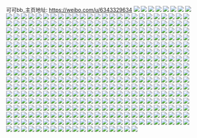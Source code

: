 可可bb_主页地址: https://weibo.com/u/6343329634 
![](https://wx4.sinaimg.cn/mw2000/006VhXOily1h9ffd4kfi0j30u0140109.jpg) 
![](https://wx4.sinaimg.cn/mw2000/006VhXOily1h9ffd606yfj30u0140jz9.jpg) 
![](https://wx4.sinaimg.cn/mw2000/006VhXOily1h9fbmb5x0xj30u01sygqm.jpg) 
![](https://wx4.sinaimg.cn/mw2000/006VhXOily1h9eadf6eibj30u01sy7ag.jpg) 
![](https://wx4.sinaimg.cn/mw2000/006VhXOily1h9e1c11pfsj30u0140112.jpg) 
![](https://wx4.sinaimg.cn/mw2000/006VhXOily1h9d2ikox7qj30wh0lrmzi.jpg) 
![](https://wx4.sinaimg.cn/mw2000/006VhXOily1h9aif5d4zij30u01sy0ym.jpg) 
![](https://wx4.sinaimg.cn/mw2000/006VhXOily1h98jrddhlaj30wf0hrgo4.jpg) 
![](https://wx4.sinaimg.cn/mw2000/006VhXOily1h98jrbkmw5j30wh0i4wgh.jpg) 
![](https://wx4.sinaimg.cn/mw2000/006VhXOily1h98jrclbytj30wi0igtci.jpg) 
![](https://wx4.sinaimg.cn/mw2000/006VhXOily1h977p8q3enj30wh0isgmv.jpg) 
![](https://wx4.sinaimg.cn/mw2000/006VhXOily1h9719rrh39j30u01m7n1j.jpg) 
![](https://wx4.sinaimg.cn/mw2000/006VhXOily1h970mfktyxj33282ao1kz.jpg) 
![](https://wx4.sinaimg.cn/mw2000/006VhXOily1h970o06215j32io1ogx6p.jpg) 
![](https://wx4.sinaimg.cn/mw2000/006VhXOily1h970o1y085j30zk0k042h.jpg) 
![](https://wx4.sinaimg.cn/mw2000/006VhXOily1h970o5klqwj30qo0zk7bf.jpg) 
![](https://wx4.sinaimg.cn/mw2000/006VhXOily1h970myjlkzj31w01w0u0x.jpg) 
![](https://wx4.sinaimg.cn/mw2000/006VhXOily1h970o8r3clj313y0u0ak8.jpg) 
![](https://wx4.sinaimg.cn/mw2000/006VhXOily1h970pafqbyj33k02o0npf.jpg) 
![](https://wx4.sinaimg.cn/mw2000/006VhXOily1h970pzfu19j33k02o0hdv.jpg) 
![](https://wx4.sinaimg.cn/mw2000/006VhXOily1h970q0vqj7j30u00u078c.jpg) 
![](https://wx4.sinaimg.cn/mw2000/006VhXOily1h95p9731j9j30wi0o775w.jpg) 
![](https://wx4.sinaimg.cn/mw2000/006VhXOily1h94dutnsvjj30wi0i0tar.jpg) 
![](https://wx4.sinaimg.cn/mw2000/006VhXOily1h93bfrpzs8j30u01l80ww.jpg) 
![](https://wx4.sinaimg.cn/mw2000/006VhXOily1h93bfdjhvfj30u01m3wi9.jpg) 
![](https://wx4.sinaimg.cn/mw2000/006VhXOily1h93bfqarqdj30u01syjy1.jpg) 
![](https://wx4.sinaimg.cn/mw2000/006VhXOily1h93bfsoft4j30u01lt41p.jpg) 
![](https://wx4.sinaimg.cn/mw2000/006VhXOily1h93bftt0thj30u01mujun.jpg) 
![](https://wx4.sinaimg.cn/mw2000/006VhXOily1h93bfwjht9j30u01mmjvf.jpg) 
![](https://wx4.sinaimg.cn/mw2000/006VhXOily1h93bfv9avwj30u01mhdkl.jpg) 
![](https://wx4.sinaimg.cn/mw2000/006VhXOily1h93bfz59dhj30u01ltwjm.jpg) 
![](https://wx4.sinaimg.cn/mw2000/006VhXOily1h93bg6u427j30u01sytd6.jpg) 
![](https://wx4.sinaimg.cn/mw2000/006VhXOily1h92ndn937yj30u01sygo7.jpg) 
![](https://wx4.sinaimg.cn/mw2000/006VhXOily1h928kg0gx4j30u01syq8m.jpg) 
![](https://wx4.sinaimg.cn/mw2000/006VhXOily1h928kgp6raj30u01m2adl.jpg) 
![](https://wx4.sinaimg.cn/mw2000/006VhXOily1h925v3bwrpj30u0140dqa.jpg) 
![](https://wx4.sinaimg.cn/mw2000/006VhXOily1h925svfwi9j30u0140dol.jpg) 
![](https://wx4.sinaimg.cn/mw2000/006VhXOily1h925sz3uekj30u01e5ai1.jpg) 
![](https://wx4.sinaimg.cn/mw2000/006VhXOily1h9261pwix0j30u0140gsz.jpg) 
![](https://wx4.sinaimg.cn/mw2000/006VhXOily1h9262joisvj30re10jagf.jpg) 
![](https://wx4.sinaimg.cn/mw2000/006VhXOily1h91lbn1cjyj30u0140tgs.jpg) 
![](https://wx4.sinaimg.cn/mw2000/006VhXOily1h915e04brwj30wi0e874w.jpg) 
![](https://wx4.sinaimg.cn/mw2000/006VhXOily1h915e0jztyj30wi0n4jt0.jpg) 
![](https://wx4.sinaimg.cn/mw2000/006VhXOily1h915dzqubnj30u018qad1.jpg) 
![](https://wx4.sinaimg.cn/mw2000/006VhXOily1h90da6604pj30u013pjtf.jpg) 
![](https://wx4.sinaimg.cn/mw2000/006VhXOily1h9074js6ddj313z0u07cf.jpg) 
![](https://wx4.sinaimg.cn/mw2000/006VhXOily1h8zsq5rz1lj30u01sydl0.jpg) 
![](https://wx4.sinaimg.cn/mw2000/006VhXOily1h8ymd5yvpnj30u01syjyl.jpg) 
![](https://wx4.sinaimg.cn/mw2000/006VhXOily1h8y3apbjujj30u01m50wt.jpg) 
![](https://wx4.sinaimg.cn/mw2000/006VhXOily1h8txd4ayzcj30u01cdwh7.jpg) 
![](https://wx4.sinaimg.cn/mw2000/006VhXOily1h8syowsqm8j30wh0g1jt0.jpg) 
![](https://wx4.sinaimg.cn/mw2000/006VhXOily1h8s18ezflxj30wh0s3gow.jpg) 
![](https://wx4.sinaimg.cn/mw2000/006VhXOily1h8rb5fp40oj30wh0m73zn.jpg) 
![](https://wx4.sinaimg.cn/mw2000/006VhXOily1h8ldpdpdyuj30u01sydo4.jpg) 
![](https://wx4.sinaimg.cn/mw2000/006VhXOily1h8jua8193tj30we08nwf0.jpg) 
![](https://wx4.sinaimg.cn/mw2000/006VhXOily1h8i8jhxmazj30u01syae4.jpg) 
![](https://wx4.sinaimg.cn/mw2000/006VhXOily1h8hn4tiyw6j30ri1i8n1n.jpg) 
![](https://wx4.sinaimg.cn/mw2000/006VhXOily1h8hlme86emj30wi0mrabb.jpg) 
![](https://wx4.sinaimg.cn/mw2000/006VhXOily1h8hhe99u9bj30u012zjud.jpg) 
![](https://wx4.sinaimg.cn/mw2000/006VhXOily1h8go7zx0tnj30wh0tbq5j.jpg) 
![](https://wx4.sinaimg.cn/mw2000/006VhXOily1h8fj1jeapfj30wh0lddho.jpg) 
![](https://wx4.sinaimg.cn/mw2000/006VhXOily1h8fhkopv2nj30u01syjvr.jpg) 
![](https://wx4.sinaimg.cn/mw2000/006VhXOily1h8fhkryt7rj30u01syn3i.jpg) 
![](https://wx4.sinaimg.cn/mw2000/006VhXOily1h8fhksr6bjj30u01syn3a.jpg) 
![](https://wx4.sinaimg.cn/mw2000/006VhXOily1h8fhko7s4lj30u01syjvt.jpg) 
![](https://wx4.sinaimg.cn/mw2000/006VhXOily1h8cv1g7x77j30u00sxtbd.jpg) 
![](https://wx4.sinaimg.cn/mw2000/006VhXOily1h8co6tgnarj30u0140wkb.jpg) 
![](https://wx4.sinaimg.cn/mw2000/006VhXOily1h8co6u8vmej30u0140wo8.jpg) 
![](https://wx4.sinaimg.cn/mw2000/006VhXOily1h898bx5vj2j30u01sydow.jpg) 
![](https://wx4.sinaimg.cn/mw2000/006VhXOily1h88bm8o8jtj30wi0bedgg.jpg) 
![](https://wx4.sinaimg.cn/mw2000/006VhXOily1h84rzpliuxj30u0140agg.jpg) 
![](https://wx4.sinaimg.cn/mw2000/006VhXOily1h83yec3cw2j30u00tpju9.jpg) 
![](https://wx4.sinaimg.cn/mw2000/006VhXOily1h7zyi97otvj30u0140doo.jpg) 
![](https://wx4.sinaimg.cn/mw2000/006VhXOily1h7z85tvuybj30u01900yw.jpg) 
![](https://wx4.sinaimg.cn/mw2000/006VhXOily1h7z85zn80kj30u0140qak.jpg) 
![](https://wx4.sinaimg.cn/mw2000/006VhXOily1h7yv92hjnej30u01sydph.jpg) 
![](https://wx4.sinaimg.cn/mw2000/006VhXOily1h7ytf9uyoyj30u01k978n.jpg) 
![](https://wx4.sinaimg.cn/mw2000/006VhXOily1h7yscnjmfqj30u00u0dqh.jpg) 
![](https://wx4.sinaimg.cn/mw2000/006VhXOily1h7yscrzbbhj30u00u0gvr.jpg) 
![](https://wx4.sinaimg.cn/mw2000/006VhXOily1h7xtt9spexj30u01syq7x.jpg) 
![](https://wx4.sinaimg.cn/mw2000/006VhXOily1h7xttg6akzj30u01sy78v.jpg) 
![](https://wx4.sinaimg.cn/mw2000/006VhXOily1h7wk7f869wj30u011lgn6.jpg) 
![](https://wx4.sinaimg.cn/mw2000/006VhXOily1h7uesxos5dj30u01sy48v.jpg) 
![](https://wx4.sinaimg.cn/mw2000/006VhXOily1h7tnr073dtj30wh0ip0ul.jpg) 
![](https://wx4.sinaimg.cn/mw2000/006VhXOily1h7sfvfpqy3j30u01sygue.jpg) 
![](https://wx4.sinaimg.cn/mw2000/006VhXOily1h7sdo0b3b2j30u017ejuc.jpg) 
![](https://wx4.sinaimg.cn/mw2000/006VhXOily1h7rwtab06kj30u01sydm0.jpg) 
![](https://wx4.sinaimg.cn/mw2000/006VhXOily1h7rwtf4wd2j30u01sydmz.jpg) 
![](https://wx4.sinaimg.cn/mw2000/006VhXOily1h7r2zo8mssj30u00vnjts.jpg) 
![](https://wx4.sinaimg.cn/mw2000/006VhXOily1h7qmxfzfx8j30wi0oa0ug.jpg) 
![](https://wx4.sinaimg.cn/mw2000/006VhXOily1h7pvb5amtij30u01sytdi.jpg) 
![](https://wx4.sinaimg.cn/mw2000/006VhXOily1h7pv4acmnhj30u01syn31.jpg) 
![](https://wx4.sinaimg.cn/mw2000/006VhXOily1h7pv4k5umfj30u01sywkb.jpg) 
![](https://wx4.sinaimg.cn/mw2000/006VhXOily1h7pnq00ri7j30wi0lamz2.jpg) 
![](https://wx4.sinaimg.cn/mw2000/006VhXOily1h7ow9t1ak5j30u01syadt.jpg) 
![](https://wx4.sinaimg.cn/mw2000/006VhXOily1h7oqbupxgmj30u0073dgb.jpg) 
![](https://wx4.sinaimg.cn/mw2000/006VhXOily1h7oqbu59l6j30wi08omxp.jpg) 
![](https://wx4.sinaimg.cn/mw2000/006VhXOily1h7njda7k1kj30u01syq7r.jpg) 
![](https://wx4.sinaimg.cn/mw2000/006VhXOily1h7mph885j8j30u01syn4e.jpg) 
![](https://wx4.sinaimg.cn/mw2000/006VhXOily1h7mpgyaf85j30u01syn3u.jpg) 
![](https://wx4.sinaimg.cn/mw2000/006VhXOily1h7ljgtaqs0j30u01e1ad9.jpg) 
![](https://wx4.sinaimg.cn/mw2000/006VhXOily1h7k9ewtaq3j30u01tu44s.jpg) 
![](https://wx4.sinaimg.cn/mw2000/006VhXOily1h7jz9a4vmyj30u01syjx7.jpg) 
![](https://wx4.sinaimg.cn/mw2000/006VhXOily1h7jugzkzzgj30wi1ych5m.jpg) 
![](https://wx4.sinaimg.cn/mw2000/006VhXOily1h7jqbunnucj30wi1yc7ap.jpg) 
![](https://wx4.sinaimg.cn/mw2000/006VhXOily1h7joy3ah1kj30u01emae1.jpg) 
![](https://wx4.sinaimg.cn/mw2000/006VhXOily1h7iznt17tqj30wi1ycwix.jpg) 
![](https://wx4.sinaimg.cn/mw2000/006VhXOily1h7i1daje4nj30u01syn4h.jpg) 
![](https://wx4.sinaimg.cn/mw2000/006VhXOily1h7gxj5gqfwj30u0140dk0.jpg) 
![](https://wx4.sinaimg.cn/mw2000/006VhXOily1h7gxj33hf3j30u011paha.jpg) 
![](https://wx4.sinaimg.cn/mw2000/006VhXOily1h7gxj09rn8j30u01hc0xm.jpg) 
![](https://wx4.sinaimg.cn/mw2000/006VhXOily1h7gxiya6jhj30u0140wig.jpg) 
![](https://wx4.sinaimg.cn/mw2000/006VhXOily1h7gxj4k57ej30u0140tfu.jpg) 
![](https://wx4.sinaimg.cn/mw2000/006VhXOily1h7gxj8uc1wj31400u0dkf.jpg) 
![](https://wx4.sinaimg.cn/mw2000/006VhXOily1h7em3c4f70j30u01sywlu.jpg) 
![](https://wx4.sinaimg.cn/mw2000/006VhXOily1h7ebkraosyj30u01syn2j.jpg) 
![](https://wx4.sinaimg.cn/mw2000/006VhXOily1h7ebksbje4j30wh0nh3yy.jpg) 
![](https://wx4.sinaimg.cn/mw2000/006VhXOily1h7brxvhdrpj30lo1l0n67.jpg) 
![](https://wx4.sinaimg.cn/mw2000/006VhXOily1h7avxshs6oj30u00w4757.jpg) 
![](https://wx4.sinaimg.cn/mw2000/006VhXOily1h79xuqnbdtj30u01sy41i.jpg) 
![](https://wx4.sinaimg.cn/mw2000/006VhXOily1h79tsc1is5j30u01hkn5g.jpg) 
![](https://wx4.sinaimg.cn/mw2000/006VhXOily1h77gu56r9gj31400u0dkf.jpg) 
![](https://wx4.sinaimg.cn/mw2000/006VhXOily1h77gu5zb8fj31400u0qcj.jpg) 
![](https://wx4.sinaimg.cn/mw2000/006VhXOily1h77gu41zy1j31400u07ch.jpg) 
![](https://wx4.sinaimg.cn/mw2000/006VhXOily1h77gu6rujmj31400u0qcq.jpg) 
![](https://wx4.sinaimg.cn/mw2000/006VhXOily1h76fkfrv22j30q907tjrs.jpg) 
![](https://wx4.sinaimg.cn/mw2000/006VhXOily1h76co17csij30wi0c7my8.jpg) 
![](https://wx4.sinaimg.cn/mw2000/006VhXOily1h7463s2jn7j30u01syn66.jpg) 
![](https://wx4.sinaimg.cn/mw2000/006VhXOily1h73q9no2adj30u00u0jw8.jpg) 
![](https://wx4.sinaimg.cn/mw2000/006VhXOily1h72s6nvtnyj30u0140gty.jpg) 
![](https://wx4.sinaimg.cn/mw2000/006VhXOily1h7176i57oej30u013yn51.jpg) 
![](https://wx4.sinaimg.cn/mw2000/006VhXOily1h7176g35fqj30u0140wgq.jpg) 
![](https://wx4.sinaimg.cn/mw2000/006VhXOily1h708mrb1q5j30bb0eq3z3.jpg) 
![](https://wx4.sinaimg.cn/mw2000/006VhXOily1h707r56vhgj30u01sygsk.jpg) 
![](https://wx4.sinaimg.cn/mw2000/006VhXOily1h707d47utxj30s41b4t9j.jpg) 
![](https://wx4.sinaimg.cn/mw2000/006VhXOily1h6yea8j9hxj31sy0u0aim.jpg) 
![](https://wx4.sinaimg.cn/mw2000/006VhXOily1h6wu7b6c9xj30u01sy43q.jpg) 
![](https://wx4.sinaimg.cn/mw2000/006VhXOily1h6w4ekirktj30u01syjyv.jpg) 
![](https://wx4.sinaimg.cn/mw2000/006VhXOily1h6w4ejeetdj30u01sywkg.jpg) 
![](https://wx4.sinaimg.cn/mw2000/006VhXOily1h6ug8x718mj30s81r2n3k.jpg) 
![](https://wx4.sinaimg.cn/mw2000/006VhXOily1h6tne3kf6aj30u014074x.jpg) 
![](https://wx4.sinaimg.cn/mw2000/006VhXOily1h6tm7o7vpvj30u01syadg.jpg) 
![](https://wx4.sinaimg.cn/mw2000/006VhXOily1h6tm7nrrypj30u01sy42v.jpg) 
![](https://wx4.sinaimg.cn/mw2000/006VhXOily1h6tm7omjmdj30u01syabk.jpg) 
![](https://wx4.sinaimg.cn/mw2000/006VhXOily1h6sk7souioj30u01syn1d.jpg) 
![](https://wx4.sinaimg.cn/mw2000/006VhXOily1h6sap3dy6ej30u01eita8.jpg) 
![](https://wx4.sinaimg.cn/mw2000/006VhXOily1h6sap3sdkrj30wh0riaad.jpg) 
![](https://wx4.sinaimg.cn/mw2000/006VhXOily1h6qa6fofptj30u01sygz2.jpg) 
![](https://wx4.sinaimg.cn/mw2000/006VhXOily1h6qa5tk1lqj30u01sytg5.jpg) 
![](https://wx4.sinaimg.cn/mw2000/006VhXOily1h6q8fgbaudj30u0141aei.jpg) 
![](https://wx4.sinaimg.cn/mw2000/006VhXOily1h6q8fevu18j30wh0jljrv.jpg) 
![](https://wx4.sinaimg.cn/mw2000/006VhXOily1h6q8fef4qqj30u01404ad.jpg) 
![](https://wx4.sinaimg.cn/mw2000/006VhXOily1h6q8fcb2goj30u0178whx.jpg) 
![](https://wx4.sinaimg.cn/mw2000/006VhXOily1h6ozolmeraj30u01sygox.jpg) 
![](https://wx4.sinaimg.cn/mw2000/006VhXOily1h6onjfdedoj30u01sy78t.jpg) 
![](https://wx4.sinaimg.cn/mw2000/006VhXOily1h6ok3vj7r4j30u01syn2c.jpg) 
![](https://wx4.sinaimg.cn/mw2000/006VhXOily1h6ogsdy40bj30u01sytl0.jpg) 
![](https://wx4.sinaimg.cn/mw2000/006VhXOily1h6ng1r6j22j30u01syae0.jpg) 
![](https://wx4.sinaimg.cn/mw2000/006VhXOily1h6mmtmiagrj30u01syakf.jpg) 
![](https://wx4.sinaimg.cn/mw2000/006VhXOily1h6mmts2unjj30u0140n4k.jpg) 
![](https://wx4.sinaimg.cn/mw2000/006VhXOily1h6mh4mezo0j30u01sygqq.jpg) 
![](https://wx4.sinaimg.cn/mw2000/006VhXOily1h6mh5dlnebj30u01syq6u.jpg) 
![](https://wx4.sinaimg.cn/mw2000/006VhXOily1h6l7fb3278j30u01sy799.jpg) 
![](https://wx4.sinaimg.cn/mw2000/006VhXOily1h6j72ayf72j30u01syq74.jpg) 
![](https://wx4.sinaimg.cn/mw2000/006VhXOily1h6j725nfkij30u01sy435.jpg) 
![](https://wx4.sinaimg.cn/mw2000/006VhXOily1h6gsmc5eaxj30ud0u0q3n.jpg) 
![](https://wx4.sinaimg.cn/mw2000/006VhXOily1h6fcxbkvwtj30wh0pit9t.jpg) 
![](https://wx4.sinaimg.cn/mw2000/006VhXOily1h6eh8fuy7bj30wh0p8q4z.jpg) 
![](https://wx4.sinaimg.cn/mw2000/006VhXOily1h6de6yeesoj30wh0q0n08.jpg) 
![](https://wx4.sinaimg.cn/mw2000/006VhXOily1h69q3fsf3cj30wh0ezdgr.jpg) 
![](https://wx4.sinaimg.cn/mw2000/006VhXOily1h69q3ge6dkj30wi0sujsr.jpg) 
![](https://wx4.sinaimg.cn/mw2000/006VhXOily1h68jlklk5pj30u01syjyk.jpg) 
![](https://wx4.sinaimg.cn/mw2000/006VhXOily1h68jl805g3j30u01sy0zk.jpg) 
![](https://wx4.sinaimg.cn/mw2000/006VhXOily1h68i8n8lobj30u01syjxh.jpg) 
![](https://wx4.sinaimg.cn/mw2000/006VhXOily1h68fdfxo0uj30u01sy12v.jpg) 
![](https://wx4.sinaimg.cn/mw2000/006VhXOily1h66j7zx3k6j30wi05mglv.jpg) 
![](https://wx4.sinaimg.cn/mw2000/006VhXOily1h6696pwz6aj30wh0a4q3p.jpg) 
![](https://wx4.sinaimg.cn/mw2000/006VhXOily1h65cj7z6tbj30rs1jt77y.jpg) 
![](https://wx4.sinaimg.cn/mw2000/006VhXOily1h650lp621aj30s11fmdkz.jpg) 
![](https://wx4.sinaimg.cn/mw2000/006VhXOily1h60vxlb2icj30u0140abu.jpg) 
![](https://wx4.sinaimg.cn/mw2000/006VhXOily1h60luhdhrpj30u01syakq.jpg) 
![](https://wx4.sinaimg.cn/mw2000/006VhXOily1h60ltms7qjj30rk1j3wkw.jpg) 
![](https://wx4.sinaimg.cn/mw2000/006VhXOily1h60ifmu9igj30u00b3754.jpg) 
![](https://wx4.sinaimg.cn/mw2000/006VhXOily1h5ygwv4pm4j30u01syq6e.jpg) 
![](https://wx4.sinaimg.cn/mw2000/006VhXOily1h5xe1o9hf5j30u0140gs9.jpg) 
![](https://wx4.sinaimg.cn/mw2000/006VhXOily1h5xbn6wtwwj30wh0s0tee.jpg) 
![](https://wx4.sinaimg.cn/mw2000/006VhXOily1h5w02vcounj30u01sytdb.jpg) 
![](https://wx4.sinaimg.cn/mw2000/006VhXOily1h5voeuhanwj30u01sy7fe.jpg) 
![](https://wx4.sinaimg.cn/mw2000/006VhXOily1h5uw0foaylj30u01sy42y.jpg) 
![](https://wx4.sinaimg.cn/mw2000/006VhXOily1h5sq39u9ngj30u01sy11v.jpg) 
![](https://wx4.sinaimg.cn/mw2000/006VhXOily1h5sap9zox2j30s70snjvi.jpg) 
![](https://wx4.sinaimg.cn/mw2000/006VhXOily1h5rdu980bfj30u01sydo4.jpg) 
![](https://wx4.sinaimg.cn/mw2000/006VhXOily1h5rdu5hdcxj30u01sygsw.jpg) 
![](https://wx4.sinaimg.cn/mw2000/006VhXOily1h5qx0vv7fyj30u01sy445.jpg) 
![](https://wx4.sinaimg.cn/mw2000/006VhXOily1h5qgdwnq8mj30u01igtes.jpg) 
![](https://wx4.sinaimg.cn/mw2000/006VhXOily1h5q9rc0qprj30u01sy10c.jpg) 
![](https://wx4.sinaimg.cn/mw2000/006VhXOily1h5px0b5985j30pm0u576y.jpg) 
![](https://wx4.sinaimg.cn/mw2000/006VhXOily1h5p6yl779oj30u0140gtc.jpg) 
![](https://wx4.sinaimg.cn/mw2000/006VhXOily1h5om388spmj30u01syn0p.jpg) 
![](https://wx4.sinaimg.cn/mw2000/006VhXOily1h5np6h50tfj30re1hoadp.jpg) 
![](https://wx4.sinaimg.cn/mw2000/006VhXOily1h5np6g9bd2j30rq1gadke.jpg) 
![](https://wx4.sinaimg.cn/mw2000/006VhXOily1h5kqw7gwccj30wi0l2myx.jpg) 
![](https://wx4.sinaimg.cn/mw2000/006VhXOily1h5kqw6ysasj30u014dq90.jpg) 
![](https://wx4.sinaimg.cn/mw2000/006VhXOily1h5kqqqzcnij30u01sxte0.jpg) 
![](https://wx4.sinaimg.cn/mw2000/006VhXOily1h5kmrpzpegj30u015mjup.jpg) 
![](https://wx4.sinaimg.cn/mw2000/006VhXOily1h5k58of605j30u01n1ju4.jpg) 
![](https://wx4.sinaimg.cn/mw2000/006VhXOily1h5jg7d7el5j30wf0b9dgo.jpg) 
![](https://wx4.sinaimg.cn/mw2000/006VhXOily1h5ibkyr2r3j30u01sy0xg.jpg) 
![](https://wx4.sinaimg.cn/mw2000/006VhXOily1h5ia2gg5pfj30rp1ioq5s.jpg) 
![](https://wx4.sinaimg.cn/mw2000/006VhXOily1h5ia2fjgl3j30re1ki0vu.jpg) 
![](https://wx4.sinaimg.cn/mw2000/006VhXOily1h5i97agwb6j30u01eqwhs.jpg) 
![](https://wx4.sinaimg.cn/mw2000/006VhXOily1h5gp2iiqnkj30wf0gpmyu.jpg) 
![](https://wx4.sinaimg.cn/mw2000/006VhXOily1h5gf7lbrlvj30u01lb78h.jpg) 
![](https://wx4.sinaimg.cn/mw2000/006VhXOily1h5g0gsdkwgj30w80ogjt6.jpg) 
![](https://wx4.sinaimg.cn/mw2000/006VhXOily1h5fr5uj3nij30wi0rxgnx.jpg) 
![](https://wx4.sinaimg.cn/mw2000/006VhXOily1h5esjtjysxj30u0140q9w.jpg) 
![](https://wx4.sinaimg.cn/mw2000/006VhXOily1h5donmbm7xj30u01njwo2.jpg) 
![](https://wx4.sinaimg.cn/mw2000/006VhXOily1h5chyyixjgj30wi0kkmyw.jpg) 
![](https://wx4.sinaimg.cn/mw2000/006VhXOily1h5a7eu5c7fj30u0140jxm.jpg) 
![](https://wx4.sinaimg.cn/mw2000/006VhXOily1h56l9u8i9gj30u01fxn0m.jpg) 
![](https://wx4.sinaimg.cn/mw2000/006VhXOily1h56i8h3r43j31sy0u0ali.jpg) 
![](https://wx4.sinaimg.cn/mw2000/006VhXOily1h56hn59xggj31sy0u044i.jpg) 
![](https://wx4.sinaimg.cn/mw2000/006VhXOily1h567te8xzaj30u01sy7en.jpg) 
![](https://wx4.sinaimg.cn/mw2000/006VhXOily1h55ii65mlaj30na0akwf0.jpg) 
![](https://wx4.sinaimg.cn/mw2000/006VhXOily1h55aw03yyxj30u01fjq6b.jpg) 
![](https://wx4.sinaimg.cn/mw2000/006VhXOily1h552tb8gk9j30wh0ndgq5.jpg) 
![](https://wx4.sinaimg.cn/mw2000/006VhXOily1h548h20i85j30ro1fowhh.jpg) 
![](https://wx4.sinaimg.cn/mw2000/006VhXOily1h50gepwuhhj31sy0u0gx2.jpg) 
![](https://wx4.sinaimg.cn/mw2000/006VhXOily1h50gfi7ov6j31sy0u04a7.jpg) 
![](https://wx4.sinaimg.cn/mw2000/006VhXOily1h4y65zkt2dj30u01sy79w.jpg) 
![](https://wx4.sinaimg.cn/mw2000/006VhXOily1h4x7gztqicj30u00u0grb.jpg) 
![](https://wx4.sinaimg.cn/mw2000/006VhXOily1h4x7gz0h9bj30u00u077j.jpg) 
![](https://wx4.sinaimg.cn/mw2000/006VhXOily1h4x7hlxq0mj30t211jwm8.jpg) 
![](https://wx4.sinaimg.cn/mw2000/006VhXOily1h4wtxqniq6j30t21fnn6c.jpg) 
![](https://wx4.sinaimg.cn/mw2000/006VhXOily1h4wgoah61vj30u01sy122.jpg) 
![](https://wx4.sinaimg.cn/mw2000/006VhXOily1h4qh84pclxj30u20u0tg7.jpg) 
![](https://wx4.sinaimg.cn/mw2000/006VhXOily1h4qh8aqoknj30u013ytic.jpg) 
![](https://wx4.sinaimg.cn/mw2000/006VhXOily1h4qh823ysoj30u20u0k0d.jpg) 
![](https://wx4.sinaimg.cn/mw2000/006VhXOily1h4qh7xnobwj30u20u0dnd.jpg) 
![](https://wx4.sinaimg.cn/mw2000/006VhXOily1h4qh7zwzfhj30u013zqbq.jpg) 
![](https://wx4.sinaimg.cn/mw2000/006VhXOily1h4qh87auhzj30u20u0tht.jpg) 
![](https://wx4.sinaimg.cn/mw2000/006VhXOily1h4phzfcegej30u01ecgoz.jpg) 
![](https://wx4.sinaimg.cn/mw2000/006VhXOily1h4phzefwagj30u01ccn09.jpg) 
![](https://wx4.sinaimg.cn/mw2000/006VhXOily1h4oz7cjbuzj30re0s1go5.jpg) 
![](https://wx4.sinaimg.cn/mw2000/006VhXOily1h4ovy7dolej30wi1yckjl.jpg) 
![](https://wx4.sinaimg.cn/mw2000/006VhXOily1h4ou8x1qqtj30u01sx7dd.jpg) 
![](https://wx4.sinaimg.cn/mw2000/006VhXOily1h4ou7dmi26j30wi1ycnds.jpg) 
![](https://wx4.sinaimg.cn/mw2000/006VhXOily1h4m0lhovpmj30se0jojsh.jpg) 
![](https://wx4.sinaimg.cn/mw2000/006VhXOily1h4ly99keh4j30u00u042m.jpg) 
![](https://wx4.sinaimg.cn/mw2000/006VhXOily1h4lpezgva2j30u01sy0zh.jpg) 
![](https://wx4.sinaimg.cn/mw2000/006VhXOily1h4kr3ch5eqj30u01gewhy.jpg) 
![](https://wx4.sinaimg.cn/mw2000/006VhXOily1h4j7im13mcj30u0140gxl.jpg) 
![](https://wx4.sinaimg.cn/mw2000/006VhXOily1h4j7inn93qj30u00u0tcx.jpg) 
![](https://wx4.sinaimg.cn/mw2000/006VhXOily1h4j7ii5oe1j30u014015s.jpg) 
![](https://wx4.sinaimg.cn/mw2000/006VhXOily1h4hwo2hl7sj30u01syaji.jpg) 
![](https://wx4.sinaimg.cn/mw2000/006VhXOily1h4hwnoie0uj30u01sytg3.jpg) 
![](https://wx4.sinaimg.cn/mw2000/006VhXOily1h4he2ojvf9j30u00lwjsz.jpg) 
![](https://wx4.sinaimg.cn/mw2000/006VhXOily1h4hcfbsoalj30u01lojuq.jpg) 
![](https://wx4.sinaimg.cn/mw2000/006VhXOily1h4dws8jsu2j30u0140128.jpg) 
![](https://wx4.sinaimg.cn/mw2000/006VhXOily1h4dws9hbaij30u0140ahn.jpg) 
![](https://wx4.sinaimg.cn/mw2000/006VhXOily1h4dwsah1boj30u0140wml.jpg) 
![](https://wx4.sinaimg.cn/mw2000/006VhXOily1h4cb36qrj5j30u01syq8b.jpg) 
![](https://wx4.sinaimg.cn/mw2000/006VhXOily1h4bjoohqnoj30u01syq86.jpg) 
![](https://wx4.sinaimg.cn/mw2000/006VhXOily1h4ber6axsmj30u014ngnb.jpg) 
![](https://wx4.sinaimg.cn/mw2000/006VhXOily1h4aedf49oaj30u01407d5.jpg) 
![](https://wx4.sinaimg.cn/mw2000/006VhXOily1h4aedgvsqoj30u00u0q9n.jpg) 
![](https://wx4.sinaimg.cn/mw2000/006VhXOily1h4aedild84j30u0141jxy.jpg) 
![](https://wx4.sinaimg.cn/mw2000/006VhXOily1h48278e51fj30u0141doq.jpg) 
![](https://wx4.sinaimg.cn/mw2000/006VhXOily1h46tjkn31ij30mu0d7js4.jpg) 
![](https://wx4.sinaimg.cn/mw2000/006VhXOily1h45nxd1qvxj30tp0tpq7t.jpg) 
![](https://wx4.sinaimg.cn/mw2000/006VhXOily1h45nxe9xrij30u0140447.jpg) 
![](https://wx4.sinaimg.cn/mw2000/006VhXOily1h45nxao4dzj30u067yhdt.jpg) 
![](https://wx4.sinaimg.cn/mw2000/006VhXOily1h45nxbu2gtj30ts13pgrw.jpg) 
![](https://wx4.sinaimg.cn/mw2000/006VhXOily1h45nx4t5nbj30u01o0am1.jpg) 
![](https://wx4.sinaimg.cn/mw2000/006VhXOily1h45nx32ha5j30u10u0q8j.jpg) 
![](https://wx4.sinaimg.cn/mw2000/006VhXOily1h45u16ylhgj30u01syn7g.jpg) 
![](https://wx4.sinaimg.cn/mw2000/006VhXOily1h44pbgeerwj30u01sy403.jpg) 
![](https://wx4.sinaimg.cn/mw2000/006VhXOily1h445wk8xm7j30u01sygq4.jpg) 
![](https://wx4.sinaimg.cn/mw2000/006VhXOily1h42c9bygi0j30rw0rw0x7.jpg) 
![](https://wx4.sinaimg.cn/mw2000/006VhXOily1h42c9a5fofj30gc0ltwg8.jpg) 
![](https://wx4.sinaimg.cn/mw2000/006VhXOily1h41qturqynj30u01sy0z8.jpg) 
![](https://wx4.sinaimg.cn/mw2000/006VhXOily1h3w863ryc3j30rf08rjrr.jpg) 
![](https://wx4.sinaimg.cn/mw2000/006VhXOily1h3w867b3pdj30ul0u0q97.jpg) 
![](https://wx4.sinaimg.cn/mw2000/006VhXOily1h3u86ph6t6j30u01fr0xq.jpg) 
![](https://wx4.sinaimg.cn/mw2000/006VhXOily1h3rspbxfqrj30u0140gs8.jpg) 
![](https://wx4.sinaimg.cn/mw2000/006VhXOily1h3rspccjg1j30u0140do6.jpg) 
![](https://wx4.sinaimg.cn/mw2000/006VhXOily1h3rspd2vocj30u0140ag8.jpg) 
![](https://wx4.sinaimg.cn/mw2000/006VhXOily1h3rnv9pee6j30u01sy119.jpg) 
![](https://wx4.sinaimg.cn/mw2000/006VhXOily1h3mwm9z533j30oq145gph.jpg) 
![](https://wx4.sinaimg.cn/mw2000/006VhXOily1h3mwlog15pj30om166q6v.jpg) 
![](https://wx4.sinaimg.cn/mw2000/006VhXOily1h3mwlpq8pmj30qr16adkn.jpg) 
![](https://wx4.sinaimg.cn/mw2000/006VhXOily1h3mwm2g1g0j30qb16p425.jpg) 
![](https://wx4.sinaimg.cn/mw2000/006VhXOily1h3mwm6oaqsj30po16sdk5.jpg) 
![](https://wx4.sinaimg.cn/mw2000/006VhXOily1h3mwm4ojitj30qb15ujv5.jpg) 
![](https://wx4.sinaimg.cn/mw2000/006VhXOily1h3lfo46jqbj30u01syq8z.jpg) 
![](https://wx4.sinaimg.cn/mw2000/006VhXOily1h3lfnhmg8ij30u01syafd.jpg) 
![](https://wx4.sinaimg.cn/mw2000/006VhXOily1h3kzwlmrb8j30u01syn0n.jpg) 
![](https://wx4.sinaimg.cn/mw2000/006VhXOily1h3jpm3avwpj30u01sxaeq.jpg) 
![](https://wx4.sinaimg.cn/mw2000/006VhXOily1h3jfr5w0o8j30u01syqb3.jpg) 
![](https://wx4.sinaimg.cn/mw2000/006VhXOily1h3i8fghvvwj30wi0mktb8.jpg) 
![](https://wx4.sinaimg.cn/mw2000/006VhXOily1h3hfs636boj30wh0sgjt6.jpg) 
![](https://wx4.sinaimg.cn/mw2000/006VhXOily1h3h64f8ylrj30u00u0jw5.jpg) 
![](https://wx4.sinaimg.cn/mw2000/006VhXOily1h3h64iq9otj30u00u0afb.jpg) 
![](https://wx4.sinaimg.cn/mw2000/006VhXOily1h3g8u340uzj30vp0kywgl.jpg) 
![](https://wx4.sinaimg.cn/mw2000/006VhXOily1h3g3hxv538j30u01sy11s.jpg) 
![](https://wx4.sinaimg.cn/mw2000/006VhXOily1h3fopv28n4j30u01sy11y.jpg) 
![](https://wx4.sinaimg.cn/mw2000/006VhXOily1h3foq02krzj30u01sy45n.jpg) 
![](https://wx4.sinaimg.cn/mw2000/006VhXOily1h3exf6zexxj30u01sy763.jpg) 
![](https://wx4.sinaimg.cn/mw2000/006VhXOily1h3dmuuwanwj30u0140q95.jpg) 
![](https://wx4.sinaimg.cn/mw2000/006VhXOily1h3dmuvcm83j30u0140n4j.jpg) 
![](https://wx4.sinaimg.cn/mw2000/006VhXOily1h3dl8vvsbij30u01sygv7.jpg) 
![](https://wx4.sinaimg.cn/mw2000/006VhXOily1h3cw1dvd78j30u0140gpx.jpg) 
![](https://wx4.sinaimg.cn/mw2000/006VhXOily1h3cw1cv22bj30u017kdlv.jpg) 
![](https://wx4.sinaimg.cn/mw2000/eda641c3ly1h9dvb9k3zoj20u0140n5p.jpg) 
![](https://wx4.sinaimg.cn/mw2000/eda641c3ly1h9dvb8h0j7j20u0190gx9.jpg) 
![](https://wx4.sinaimg.cn/mw2000/eda641c3ly1h9dvb90fvlj20u014014m.jpg) 
![](https://wx4.sinaimg.cn/mw2000/eda641c3ly1h9dvbahwg9j20u0190kcm.jpg) 
![](https://wx4.sinaimg.cn/mw2000/eda641c3ly1h96x1bp717j21qz2bye81.jpg) 
![](https://wx4.sinaimg.cn/mw2000/eda641c3ly1h96x17n1mrj22ur340qv6.jpg) 
![](https://wx4.sinaimg.cn/mw2000/eda641c3ly1h96x192y7xj22az340nph.jpg) 
![](https://wx4.sinaimg.cn/mw2000/eda641c3ly1h96x1axuw5j22p6340qv7.jpg) 
![](https://wx4.sinaimg.cn/mw2000/eda641c3ly1h8iuyiceirj20u00vcn5h.jpg) 
![](https://wx4.sinaimg.cn/mw2000/eda641c3ly1h8iuyhbno4j20u00u0do9.jpg) 
![](https://wx4.sinaimg.cn/mw2000/eda641c3ly1h8ad7vlliij223c2ok1kz.jpg) 
![](https://wx4.sinaimg.cn/mw2000/eda641c3ly1h8ad7x3c3fj216y1lbkch.jpg) 
![](https://wx4.sinaimg.cn/mw2000/eda641c3ly1h8ad7y3cgoj22c0340b2b.jpg) 
![](https://wx4.sinaimg.cn/mw2000/eda641c3ly1h8ad7ypy9uj21xq2rmawb.jpg) 
![](https://wx4.sinaimg.cn/mw2000/eda641c3ly1h8ad7uehvfj21sc2dsnpd.jpg) 
![](https://wx4.sinaimg.cn/mw2000/eda641c3ly1h8ad7t6qhcj22c0340x6q.jpg) 
![](https://wx4.sinaimg.cn/mw2000/eda641c3ly1h77hso90bzj20lc0sg76r.jpg) 
![](https://wx4.sinaimg.cn/mw2000/eda641c3ly1h77hsnx7frj20zu1bs4jv.jpg) 
![](https://wx4.sinaimg.cn/mw2000/eda641c3ly1h77hslwmwwj22c0340npg.jpg) 
![](https://wx4.sinaimg.cn/mw2000/eda641c3ly1h77hsn36obj22c0340kjm.jpg) 
![](https://wx4.sinaimg.cn/mw2000/eda641c3ly1h6x0cqr5lyj22c03407wj.jpg) 
![](https://wx4.sinaimg.cn/mw2000/eda641c3ly1h6x0cpjchzj22kb2kb4qr.jpg) 
![](https://wx4.sinaimg.cn/mw2000/eda641c3ly1h6x0csmxubj22542zz7wi.jpg) 
![](https://wx4.sinaimg.cn/mw2000/eda641c3ly1h6x0colx3wj22tx2txu0x.jpg) 
![](https://wx4.sinaimg.cn/mw2000/eda641c3ly1h6x0cvok2cj23403404qr.jpg) 
![](https://wx4.sinaimg.cn/mw2000/eda641c3ly1h6x0cusws1j20ru1jodog.jpg) 
![](https://wx4.sinaimg.cn/mw2000/eda641c3ly1h6x0d156xnj20zu1bsnev.jpg) 
![](https://wx4.sinaimg.cn/mw2000/eda641c3ly1h6x0cu704ej23403407wh.jpg) 
![](https://wx4.sinaimg.cn/mw2000/eda641c3ly1h6x0cro1w5j22c0340qv5.jpg) 
![](https://wx4.sinaimg.cn/mw2000/eda641c3ly1h6efv6879zj215o1bs76w.jpg) 
![](https://wx4.sinaimg.cn/mw2000/eda641c3ly1h6efv86f5wj20tx13w0vg.jpg) 
![](https://wx4.sinaimg.cn/mw2000/eda641c3ly1h6efv7sdgkj22c0340x6q.jpg) 
![](https://wx4.sinaimg.cn/mw2000/eda641c3ly1h6efv8w82dj20td135thn.jpg) 
![](https://wx4.sinaimg.cn/mw2000/eda641c3ly1h6b0rucu5cj20vn19tk40.jpg) 
![](https://wx4.sinaimg.cn/mw2000/eda641c3ly1h6b0ruq37lj213x1h941c.jpg) 
![](https://wx4.sinaimg.cn/mw2000/eda641c3ly1h6b0rtwx05j216n1kwwt8.jpg) 
![](https://wx4.sinaimg.cn/mw2000/eda641c3gy1h59wbevzymj21kw2dcnpd.jpg) 
![](https://wx4.sinaimg.cn/mw2000/eda641c3gy1h59wbdeb8oj21hg2877wh.jpg) 
![](https://wx4.sinaimg.cn/mw2000/eda641c3gy1h59wb2kwbnj21kw2dcu0x.jpg) 
![](https://wx4.sinaimg.cn/mw2000/eda641c3gy1h59wbge4frj21kw2dcnpd.jpg) 
![](https://wx4.sinaimg.cn/mw2000/eda641c3gy1h59wbi47vfj22dc1kwkjl.jpg) 
![](https://wx4.sinaimg.cn/mw2000/eda641c3gy1h59wbjintxj21ja28kb29.jpg) 
![](https://wx4.sinaimg.cn/mw2000/eda641c3gy1h59wblag1dj22dc1kwnpd.jpg) 
![](https://wx4.sinaimg.cn/mw2000/eda641c3gy1h59wb6e2m6j22c0340u0y.jpg) 
![](https://wx4.sinaimg.cn/mw2000/eda641c3gy1h59wdtwpddj2207207av4.jpg) 
![](https://wx4.sinaimg.cn/mw2000/eda641c3gy1h56qsswbcuj226f3071l1.jpg) 
![](https://wx4.sinaimg.cn/mw2000/eda641c3gy1h56rc3147qj22c0340kjn.jpg) 
![](https://wx4.sinaimg.cn/mw2000/eda641c3gy1h56qsvvcmfj21tu2g5kjn.jpg) 
![](https://wx4.sinaimg.cn/mw2000/eda641c3gy1h56qsjx624j223u35skjn.jpg) 
![](https://wx4.sinaimg.cn/mw2000/eda641c3gy1h56qsfj767j223u35s4qr.jpg) 
![](https://wx4.sinaimg.cn/mw2000/eda641c3gy1h56qs6bstzj223u35se83.jpg) 
![](https://wx4.sinaimg.cn/mw2000/eda641c3gy1h56r09gkgzj20u015kwwo.jpg) 
![](https://wx4.sinaimg.cn/mw2000/eda641c3gy1h56ra720i9j223u35su0z.jpg) 
![](https://wx4.sinaimg.cn/mw2000/eda641c3gy1h56ra90eq3j21zg2z8kjm.jpg) 
![](https://wx4.sinaimg.cn/mw2000/eda641c3gy1h56qsn6pxvj226o2ww4qs.jpg) 
![](https://wx4.sinaimg.cn/mw2000/eda641c3gy1h56qsb06qcj22c03407wj.jpg) 
![](https://wx4.sinaimg.cn/mw2000/eda641c3gy1h56qspjnwqj221o2njhdv.jpg) 
![](https://wx4.sinaimg.cn/mw2000/eda641c3gy1h56qsyn6tbj21qq2kotnt.jpg) 
![](https://wx4.sinaimg.cn/mw2000/eda641c3gy1h56qszt3x1j21oj2ew4hu.jpg) 
![](https://wx4.sinaimg.cn/mw2000/eda641c3gy1h56qt245blj21eo272b29.jpg) 
![](https://wx4.sinaimg.cn/mw2000/eda641c3ly1h4v6hp4wemj2340340e81.jpg) 
![](https://wx4.sinaimg.cn/mw2000/eda641c3ly1h4v6hptyyzj2340340hdt.jpg) 
![](https://wx4.sinaimg.cn/mw2000/eda641c3ly1h4v6hqiz31j222k2hbnpd.jpg) 
![](https://wx4.sinaimg.cn/mw2000/eda641c3ly1h4v6hrh5zbj21bp1bkavc.jpg) 
![](https://wx4.sinaimg.cn/mw2000/eda641c3ly1h4r1v3iq82j21z52w8qv5.jpg) 
![](https://wx4.sinaimg.cn/mw2000/eda641c3ly1h4r1wr51u3j26684mo7wi.jpg) 
![](https://wx4.sinaimg.cn/mw2000/eda641c3ly1h4r1vdxvirj26684mokjm.jpg) 
![](https://wx4.sinaimg.cn/mw2000/eda641c3ly1h4r1x1ic4bj25ws4flhdw.jpg) 
![](https://wx4.sinaimg.cn/mw2000/eda641c3ly1h4r1vsgq8kj26684mox6r.jpg) 
![](https://wx4.sinaimg.cn/mw2000/eda641c3ly1h4r1w3zfy1j26684monpf.jpg) 
![](https://wx4.sinaimg.cn/mw2000/eda641c3ly1h4r1wmjcd7j26684moqv6.jpg) 
![](https://wx4.sinaimg.cn/mw2000/eda641c3ly1h4r1xdi9vpj26684mohdv.jpg) 
![](https://wx4.sinaimg.cn/mw2000/eda641c3ly1h4r1wf5g05j26684mob2b.jpg) 
![](https://wx4.sinaimg.cn/mw2000/eda641c3ly1h4i8tocjtpj21kf1j1h50.jpg) 
![](https://wx4.sinaimg.cn/mw2000/eda641c3ly1h4i8tnttunj21bk0yxnkn.jpg) 
![](https://wx4.sinaimg.cn/mw2000/eda641c3ly1h4i8tmm2daj216b1bntto.jpg) 
![](https://wx4.sinaimg.cn/mw2000/eda641c3ly1h4i8tkwj8fj21kw1kwnpd.jpg) 
![](https://wx4.sinaimg.cn/mw2000/eda641c3ly1h4i8tpkp17j20zk0zkkc6.jpg) 
![](https://wx4.sinaimg.cn/mw2000/eda641c3ly1h4i8tqct02j218h0yfx59.jpg) 
![](https://wx4.sinaimg.cn/mw2000/eda641c3ly1h4i8tqnlfqj21760yvajl.jpg) 
![](https://wx4.sinaimg.cn/mw2000/eda641c3ly1h4i8tougntj20xb19nkas.jpg) 
![](https://wx4.sinaimg.cn/mw2000/eda641c3ly1h4i8tm33doj20vg1bkn9x.jpg) 
![](https://wx4.sinaimg.cn/mw2000/eda641c3ly1h4i8trdvc0j22c0340npe.jpg) 
![](https://wx4.sinaimg.cn/mw2000/eda641c3ly1h4i8tlnkyrj22bz3404qq.jpg) 
![](https://wx4.sinaimg.cn/mw2000/eda641c3ly1h46c7x4l1bj233z33zx6q.jpg) 
![](https://wx4.sinaimg.cn/mw2000/eda641c3ly1h46c7pevhhj2340340b29.jpg) 
![](https://wx4.sinaimg.cn/mw2000/eda641c3ly1h46c7s02ljj22c0340b29.jpg) 
![](https://wx4.sinaimg.cn/mw2000/eda641c3ly1h46c8ic29zj20zo1bkk8o.jpg) 
![](https://wx4.sinaimg.cn/mw2000/eda641c3ly1h46c8d8ytyj227x2yk4qs.jpg) 
![](https://wx4.sinaimg.cn/mw2000/eda641c3ly1h46c7z4z7gj22a92v4b29.jpg) 
![](https://wx4.sinaimg.cn/mw2000/eda641c3ly1h43e68j2vhj223j2sq1kx.jpg) 
![](https://wx4.sinaimg.cn/mw2000/eda641c3ly1h43e6dtudqj227u2x7hdu.jpg) 
![](https://wx4.sinaimg.cn/mw2000/eda641c3ly1h43e6eno2xj228m2y8kjm.jpg) 
![](https://wx4.sinaimg.cn/mw2000/eda641c3ly1h43e69vkv2j224m2hwu0z.jpg) 
![](https://wx4.sinaimg.cn/mw2000/eda641c3ly1h43e6ckx75j22c0340u0y.jpg) 
![](https://wx4.sinaimg.cn/mw2000/eda641c3ly1h43e67kwotj23403404qq.jpg) 
![](https://wx4.sinaimg.cn/mw2000/eda641c3ly1h43ecxr5y2j21nx2q5hdt.jpg) 
![](https://wx4.sinaimg.cn/mw2000/eda641c3ly1h43ecvxjh7j21r02jahdv.jpg) 
![](https://wx4.sinaimg.cn/mw2000/eda641c3ly1h43ecyear6j21r02rcb29.jpg) 
![](https://wx4.sinaimg.cn/mw2000/eda641c3ly1h3ke3q87tlj22by3401kx.jpg) 
![](https://wx4.sinaimg.cn/mw2000/eda641c3ly1h3ke3rxkzej22da35s4qp.jpg) 
![](https://wx4.sinaimg.cn/mw2000/eda641c3ly1h3ke3r4n6bj22bz340b29.jpg) 
![](https://wx4.sinaimg.cn/mw2000/eda641c3ly1h3dzn8r2qcj21r03404qt.jpg) 
![](https://wx4.sinaimg.cn/mw2000/eda641c3ly1h3dznbzjaxj21r03404qs.jpg) 
![](https://wx4.sinaimg.cn/mw2000/eda641c3ly1h3dzndq8gaj21qy33xu0z.jpg) 
![](https://wx4.sinaimg.cn/mw2000/eda641c3ly1h3dzojmrg4j21780tj4gf.jpg) 
![](https://wx4.sinaimg.cn/mw2000/eda641c3ly1h3dznfrcmkj20zo1r97wh.jpg) 
![](https://wx4.sinaimg.cn/mw2000/eda641c3ly1h3dzngpghij21s7364b2a.jpg) 
![](https://wx4.sinaimg.cn/mw2000/eda641c3ly1h35xr7w84vj22c03401l1.jpg) 
![](https://wx4.sinaimg.cn/mw2000/eda641c3ly1h35xr5skf5j21zo2dynn3.jpg) 
![](https://wx4.sinaimg.cn/mw2000/eda641c3ly1h35xr8xz79j20yn17lnbq.jpg) 
![](https://wx4.sinaimg.cn/mw2000/eda641c3ly1h35xr9sjagj225y2vyu0x.jpg) 
![](https://wx4.sinaimg.cn/mw2000/eda641c3ly1h33mp1ggo6j20wq1bkgy6.jpg) 
